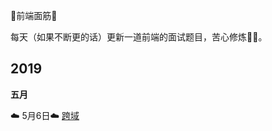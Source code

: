 :penguin:前端面筋:penguin:

每天（如果不断更的话​​）更新一道前端的面试题目，苦心修炼:muscle::muscle:。

## 2019

**五月**​ 

:cloud: 5月6日:cloud:  [跨域](docs/Cross-domain.md)

